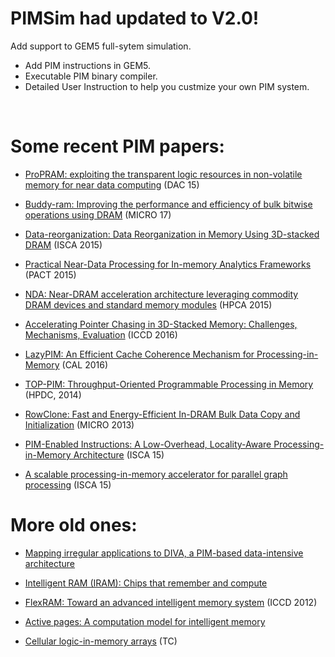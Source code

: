 # PIMSim had updated to V2.0!

Add support to GEM5 full-sytem simulation.

+ Add PIM instructions in GEM5.
+ Executable PIM binary compiler.
+ Detailed User Instruction to help you custmize your own PIM system.
      
      
# Some recent PIM papers:

- [ProPRAM: exploiting the transparent logic resources in non-volatile memory for near data computing](http://dl.acm.org/citation.cfm?id=2744896) (DAC 15)

- [Buddy-ram: Improving the performance and efficiency of bulk bitwise operations using DRAM](https://arxiv.org/abs/1611.09988) (MICRO 17)

- [Data-reorganization: Data Reorganization in Memory Using 3D-stacked DRAM](http://dl.acm.org/citation.cfm?id=2750397) (ISCA 2015)

- [Practical Near-Data Processing for In-memory Analytics Frameworks](http://ieeexplore.ieee.org/abstract/document/7429299/) (PACT 2015)

- [NDA: Near-DRAM acceleration architecture leveraging commodity DRAM devices and standard memory modules](http://ieeexplore.ieee.org/abstract/document/7056040/) (HPCA 2015)

- [Accelerating Pointer Chasing in 3D-Stacked Memory: Challenges, Mechanisms, Evaluation](http://ieeexplore.ieee.org/abstract/document/7753257/) (ICCD 2016)

- [LazyPIM: An Efficient Cache Coherence Mechanism for Processing-in-Memory](http://ieeexplore.ieee.org/abstract/document/7485993/) (CAL 2016)

- [TOP-PIM: Throughput-Oriented Programmable Processing in Memory](http://dl.acm.org/citation.cfm?id=2600213) (HPDC, 2014)

- [RowClone: Fast and Energy-Efficient In-DRAM Bulk Data Copy and Initialization](http://ieeexplore.ieee.org/abstract/document/7847625/) (MICRO 2013)

- [PIM-Enabled Instructions: A Low-Overhead, Locality-Aware Processing-in-Memory Architecture](http://ieeexplore.ieee.org/abstract/document/7284077/) (ISCA 15)

- [A scalable processing-in-memory accelerator for parallel graph processing](http://ieeexplore.ieee.org/abstract/document/7284059/) (ISCA 15)



# More old ones:

- [Mapping irregular applications to DIVA, a PIM-based data-intensive architecture](http://dl.acm.org/citation.cfm?id=331589)

- [Intelligent RAM (IRAM): Chips that remember and compute](http://ieeexplore.ieee.org/abstract/document/585348/)

- [FlexRAM: Toward an advanced intelligent memory system](http://ieeexplore.ieee.org/abstract/document/6378608/) (ICCD 2012)

- [Active pages: A computation model for intelligent memory](http://dl.acm.org/citation.cfm?id=279387)

- [Cellular logic-in-memory arrays](http://ieeexplore.ieee.org/abstract/document/1671347/) (TC)
